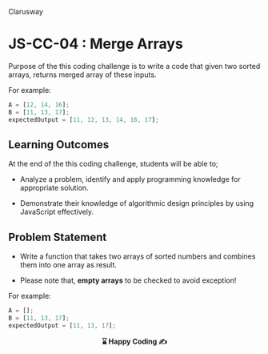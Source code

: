 <p>Clarusway<img align="right"
  src="https://secure.meetupstatic.com/photos/event/3/1/b/9/600_488352729.jpeg"  width="15px"></p>

# JS-CC-04 : Merge Arrays

Purpose of the this coding challenge is to write a code that given two sorted arrays, returns merged array of these inputs.

For example:

```javascript
A = [12, 14, 16]; 
B = [11, 13, 17];
expectedOutput = [11, 12, 13, 14, 16, 17];
```

## Learning Outcomes

At the end of the this coding challenge, students will be able to;

- Analyze a problem, identify and apply programming knowledge for appropriate solution.

- Demonstrate their knowledge of algorithmic design principles by using JavaScript effectively.

## Problem Statement

- Write a function that takes two arrays of sorted numbers and combines them into one array as result.

- Please note that, **empty arrays** to be checked to avoid exception!

For example:

```javascript
A = []; 
B = [11, 13, 17];
expectedOutput = [11, 13, 17];
```


<p align='center'> <strong>⌛ Happy Coding  ✍ </strong></p>
